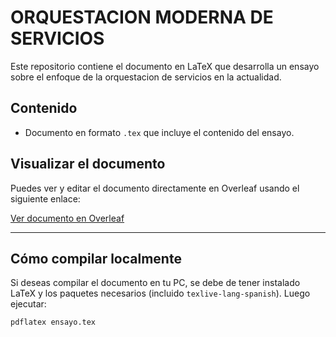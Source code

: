 # ORQUESTACION MODERNA DE SERVICIOS

Este repositorio contiene el documento en LaTeX que desarrolla un ensayo sobre el enfoque de la orquestacion de servicios en la actualidad. 

## Contenido

- Documento en formato  `.tex` que incluye el contenido del ensayo.

## Visualizar el documento

Puedes ver y editar el documento directamente en Overleaf usando el siguiente enlace:

[Ver documento en Overleaf](https://www.overleaf.com/7661261442hxzpjbwjypwq#c8ea43)

---

## Cómo compilar localmente

Si deseas compilar el documento en tu PC, se debe de tener instalado LaTeX y los paquetes necesarios (incluido `texlive-lang-spanish`). Luego ejecutar:

```bash
pdflatex ensayo.tex

